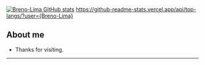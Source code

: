 
[![Breno-Lima GitHub stats](https://github-readme-stats.vercel.app/api?username=Breno-Lima)](https://github.com/Breno-Lima/github-readme-stats)
https://github-readme-stats.vercel.app/api/top-langs/?user={Breno-Lima}

## About me



- Thanks for visiting.


----------------------------------------------------------------------------------



